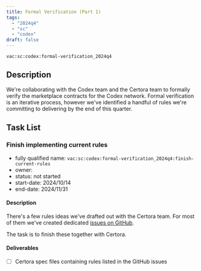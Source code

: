```yaml
---
title: Formal Verification (Part 1)
tags:
  - "2024q4"
  - "sc"
  - "codex"
draft: false
---
```


`vac:sc:codex:formal-verification_2024q4`

## Description

We're collaborating with the Codex team and the Certora team to formally verify the marketplace contracts for the Codex network. Formal verification is an iterative process, however we've identified a handful of rules we're committing to delivering by the end of this quarter.

## Task List

### Finish implementing current rules

* fully qualified name: `vac:sc:codex:formal-verification_2024q4:finish-current-rules`
* owner: 
* status: not started
* start-date: 2024/10/14
* end-date: 2024/11/31

#### Description

There's a few rules ideas we've drafted out with the Certora team. For most of them we've created dedicated [issues on GitHub](https://github.com/codex-storage/codex-contracts-eth/issues?q=is%3Aissue+is%3Aopen+label%3ACertora).

The task is to finish these together with Certora.

#### Deliverables

- [ ] Certora spec files containing rules listed in the GitHub issues
